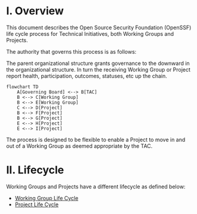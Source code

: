 
# I. Overview

This document describes the Open Source Security Foundation (OpenSSF) life cycle process for Technical Initiatives, both Working Groups and Projects.

The authority that governs this process is as follows:

The parent organizational structure grants governance to the downward in the organizational structure.  In turn the receiving Working Group or Project report health, participation, outcomes, statuses, etc up the chain.

```mermaid
flowchart TD
    A[Governing Board] <--> B[TAC]
    B <--> C[Working Group]
    B <--> E[Working Group]
    C <--> D[Project]
    B <--> F[Project]
    B <--> G[Project]
    E <--> H[Project]
    E <--> I[Project]
```

The process is designed to be flexible to enable a Project to move in and out of a Working Group as deemed appropriate by the TAC.

# II. Lifecycle

Working Groups and Projects have a different lifecycle as defined below:

* [Working Group Life Cycle](working-group-lifecycle.md)
* [Project Life Cycle](project-lifecycle.md)

